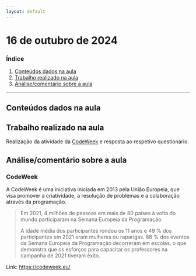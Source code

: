 ```yaml
---
layout: default
---
```

# 16 de outubro de 2024

<h3><b>Índice</b></h3>

1. [Conteúdos dados na aula](#conteúdos-dados-na-aula)
2. [Trabalho realizado na aula](#trabalho-realizado-na-aula)
3. [Análise/comentário sobre a aula](#análisecomentário-sobre-a-aula)

---

## Conteúdos dados na aula

## Trabalho realizado na aula

Realização da atividade da [CodeWeek](https://compute-it.toxicode.fr) e resposta ao respetivo questionário.

## Análise/comentário sobre a aula

### CodeWeek

A CodeWeek é uma iniciativa iniciada em 2013 pela União Europeia, que visa promover a criatividade, a resolução de problemas e a colaboração através da programação.

> Em 2021, 4 milhões de pessoas em mais de 80 países à volta do mundo participaram na Semana Europeia da Programação.
> 
> A idade média dos participantes rondou os 11 anos e 49 % dos participantes em 2021 eram mulheres ou raparigas. 88 % dos eventos da Semana Europeia da Programação decorreram em escolas, o que demonstra que os esforços para capacitar os professores na campanha de 2021 tiveram êxito.

Link: <https://codeweek.eu/>
